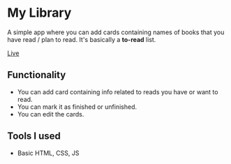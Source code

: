 # My Library

A simple app where you can add cards containing names of books that you have read / plan to read. It's basically a **to-read** list.  

[Live](https://mirza-adnan.github.io/my-library/)

## Functionality
- You can add card containing info related to reads you have or want to read.
- You can mark it as finished or unfinished.
- You can edit the cards.  

## Tools I used
- Basic HTML, CSS, JS


